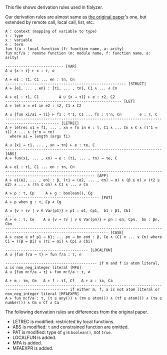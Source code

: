 This file shows derivation rules used in fialyzer.

Our derivation rules are almost same as [the original paper](https://it.uu.se/research/group/hipe/papers/succ_types.pdf)'s one, but extended by remote call, local call, list, etc.

```
A : context (mapping of variable to type)
τ : type
x : variable
e : term
fun f/a : local function (f: function name, a: arity)
fun m:f/a : remote function (m: module name, f: function name, a: arity)
```

```
-------------------------- [VAR]
A ∪ {x → τ} ⊢ x : τ, ∅

A ⊢ e1 : τ1, C1 ... en : τn, Cn
------------------------------------------------------ [STRUCT]
A ⊢ {e1, ... , en} : {τ1, ... , τn}, C1 ∧ ... ∧ Cn

A ⊢ e1 : τ1, C1         A ∪ {x → τ1} ⊢ e : τ2, C2
---------------------------------------------------- [LET]
A ⊢ let x = e1 in e2 : τ2, C1 ∧ C2

A ∪ {fun xi/ai → τi} ⊢ f1 : τ'1, C1 ... fn : τ'n, Cn        e : τ, C
---------------------------------------------------------------------------------------------- [LETREC]
A ⊢ letrec x1 = f1, ... , xn = fn in e : τ, C1 ∧ ... Cn ∧ C ∧ (τ'1 = τ1) ∧ ... ∧ (τ'n = τn)
  where ai = length (args fi)

A ∪ {x1 → τ1, ... , xn → τn} ⊢ e : τe, C
---------------------------------------------------------------------- [ABS]
A ⊢ fun(x1, ... , xn) → e : (τ1, ... , τn) → τe, C

A ⊢ e1 : τ1, C1 ... en : τn, Cn
-------------------------------------------------------------------------------------------------------------- [APP]
A ⊢ e1(e2, ... , en) : β, (τ1 = (α2, ... , αn) → α) ∧ (β ⊆ α) ∧ (τ2 ⊆ α2) ∧ ... ∧ (τn ⊆ αn) ∧ C1 ∧ ... ∧ Cn

A ⊢ p : τ, Cp     A ⊢ g : boolean(), Cg
------------------------------------------ [PAT]
A ⊢ p when g : τ, Cp ∧ Cg

A ∪ {v → τv | v ∈ Var(p1)} ⊢ p1 : α1, Cp1,  b1 : β1, Cb1
....
A ⊢ e : τ, Ce    A ∪ {v → τv | v ∈ Var(pn)} ⊢ pn : αn, Cpn,  bn : βn, Cbn
-------------------------------------------------------------------------------------------------------------------- [CASE]
A ⊢ case e of p1 → b1; ... pn → bn end : β, Ce ∧ (C1 ∨ ... ∨ Cn) where Ci = ((β = βi) ∧ (τi = αi) ∧ Cpi ∧ Cbi)

------------------------------------- [LOCALFUN]
A ∪ {fun f/a → τ} ⊢ fun f/a : τ, ∅

----------------------------------------- if m and f is atom literal, a is non_neg_integer literal [MFA]
A ∪ {fun m:f/a → τ} ⊢ fun m:f/a : τ, ∅

A ⊢ m : τm, Cm   A ⊢ f : τf, Cf   A ⊢ a : τa, Ca
-------------------------------------------------------------------------------------------------- if either m, f, a is not atom literal or non_neg_integer literal [MFAEXPR]
A ⊢ fun m:f/a : τ, (τ ⊆ any()) ∧ (τm ⊆ atom()) ∧ (τf ⊆ atom()) ∧ (τa ⊆ number()) ∧ Cm ∧ Cf ∧ Ca
```

The following derivation rules are differences from the original paper.

- LETREC is modified: restricted by local functions.
- ABS is modified: `τ` and constrained function are omitted.
- PAT is modified: type of `g` is `boolean()`, not `true`.
- LOCALFUN is added.
- MFA is added.
- MFAEXPR is added.
